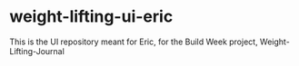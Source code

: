# weight-lifting-ui-eric
This is the UI repository meant for Eric, for the Build Week project, Weight-Lifting-Journal
